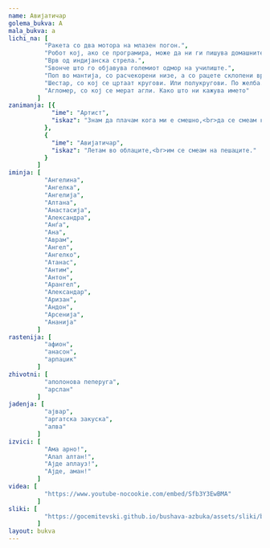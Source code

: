 ```yaml
---
name: Авијатичар
golema_bukva: А
mala_bukva: а
lichi_na: [
          "Ракета со два мотора на млазен погон.",
          "Робот кој, ако се програмира, може да ни ги пишува домашните задачи.",
          "Врв од индијанска стрела.",
          "Ѕвонче што го објавува големиот одмор на училиште.",
          "Поп во мантија, со расчекорени низе, а со рацете склопени врз стомакот.",
          "Шестар, со кој се цртаат кругови. Или полукругови. По желба.",
          "Агломер, со кој се мерат агли. Како што ни кажува името"
        ]
zanimanja: [{
            "ime": "Артист",
            "iskaz": "Знам да плачам кога ми е смешно,<br>да се смеам кога ми е тешко."
          },
          {
            "ime": "Авијатичар",
            "iskaz": "Летам во облаците,<br>им се смеам на пешаците."
          }
        ]
iminja: [
          "Ангелина",
          "Ангелка",
          "Ангелија",
          "Алтана",
          "Анастасија",
          "Александра",
          "Анѓа",
          "Ана",
          "Аврам",
          "Ангел",
          "Ангелко",
          "Атанас",
          "Антим",
          "Антон",
          "Арангел",
          "Александар",
          "Аризан",
          "Андон",
          "Арсенија",
          "Ананија"
        ]
rastenija: [
          "афион",
          "анасон",
          "арпаџик"
        ]
zhivotni: [
          "аполонова пеперуга",
          "арслан"
        ]
jadenja: [
          "ајвар",
          "аргатска закуска",
          "алва"
        ]
izvici: [
          "Ама арно!",
          "Алал алтан!",
          "Ајде аплауз!",
          "Ајде, аман!"
        ]
videa: [
          "https://www.youtube-nocookie.com/embed/Sfb3Y3EwBMA"
        ]
sliki: [
          "https://gocemitevski.github.io/bushava-azbuka/assets/sliki/bushava-azbuka-avijatichar.png",
        ]
layout: bukva
---
```

